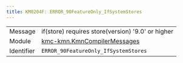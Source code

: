 ```yaml
---
title: KM0204F: ERROR_90FeatureOnly_IfSystemStores
---
```


|            |           |
|------------|---------- |
| Message    | if\(store\) requires store\(version\) '9\.0' or higher |
| Module     | [kmc-kmn.KmnCompilerMessages](kmc-kmn.kmncompilermessages) |
| Identifier | `ERROR_90FeatureOnly_IfSystemStores` |


